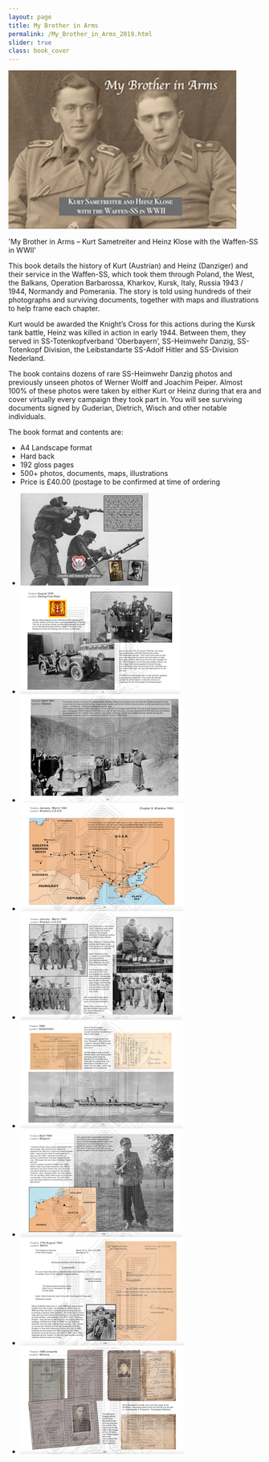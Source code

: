 ```yaml
---
layout: page
title: My Brother in Arms
permalink: /My_Brother_in_Arms_2019.html
slider: true
class: book_cover
---
```


<img src="./assets/MBIA cover 2019.jpeg" id="detail" class="center"/>
<p>'My Brother in Arms – Kurt Sametreiter and Heinz Klose with the Waffen-SS in WWII'
<p>This book details the history of Kurt (Austrian) and Heinz (Danziger) and their service in the Waffen-SS, which took them through Poland, the West, the Balkans, Operation Barbarossa, Kharkov, Kursk, Italy, Russia 1943 / 1944, Normandy and Pomerania. The story is told using hundreds of their photographs and surviving documents, together with maps and illustrations to help frame each chapter.</p>
<p>Kurt would be awarded the Knight’s Cross for this actions during the Kursk tank battle, Heinz was killed in action in early 1944. Between them, they served in SS-Totenkopfverband ‘Oberbayern’, SS-Heimwehr Danzig, SS-Totenkopf Division, the Leibstandarte SS-Adolf Hitler and SS-Division Nederland.</p>
<p>The book contains dozens of rare SS-Heimwehr Danzig photos and previously unseen photos of Werner Wolff and Joachim Peiper. Almost 100% of these photos were taken by either Kurt or Heinz during that era and cover virtually every campaign they took part in. You will see surviving documents signed by Guderian, Dietrich, Wisch and other notable individuals.</p>
<p>The book format and contents are:
<ul class="over">
  <li>A4 Landscape format</li>
  <li>Hard back</li>
  <li>192 gloss pages</li>
  <li>500+ photos, documents, maps, illustrations</li>
  <li>Price is £40.00 (postage to be confirmed at time of ordering</li>
</ul>  

<div id="folio" class="svwp">
  <ul>
    <li><img alt="Rear cover" src="./assets/MBIA rear cover 2019.jpeg" /></li>
    <li><img alt="Internal page" src="./assets/MBIA 2019 internal 1.png" /></li>
    <li><img alt="Additional internals" src="./assets/MBIA 2019 internal 2.png" /></li>
    <li><img alt="Internals" src="./assets/MBIA 2019 internal 3.png" /></li>
    <li><img alt="Cover edge" src="./assets/MBIA 2019 internal 4.png" /></li>
    <li><img alt="Cover edge" src="./assets/MBIA 2019 internal 5.png" /></li>
    <li><img alt="Cover edge" src="./assets/MBIA 2019 internal 6.png" /></li>
    <li><img alt="Cover edge" src="./assets/MBIA 2019 internal 7.png" /></li>
    <li><img alt="Cover edge" src="./assets/MBIA 2019 internal 8.png" /></li>
  </ul>
</div>

